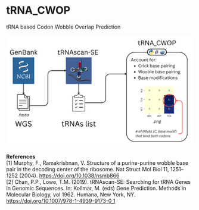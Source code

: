 # tRNA_CWOP
tRNA based Codon Wobble Overlap Prediction

![alt text](https://github.com/Rlfm/tRNA_CWOP/blob/main/illustration.png)  

**References**  
[1] Murphy, F., Ramakrishnan, V. Structure of a purine-purine wobble base pair in the decoding center of the ribosome. Nat Struct Mol Biol 11, 1251–1252 (2004). https://doi.org/10.1038/nsmb866  
[2] Chan, P.P., Lowe, T.M. (2019). tRNAscan-SE: Searching for tRNA Genes in Genomic Sequences. In: Kollmar, M. (eds) Gene Prediction. Methods in Molecular Biology, vol 1962. Humana, New York, NY. https://doi.org/10.1007/978-1-4939-9173-0_1
